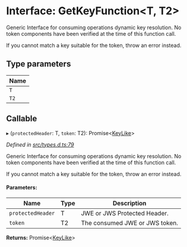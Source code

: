 # Interface: GetKeyFunction\<T, T2>

Generic Interface for consuming operations dynamic key resolution.
No token components have been verified at the time of this function call.

If you cannot match a key suitable for the token, throw an error instead.

## Type parameters

Name |
------ |
`T` |
`T2` |

## Callable

▸ (`protectedHeader`: T, `token`: T2): Promise\<[KeyLike](../types/_types_d_.keylike.md)>

*Defined in [src/types.d.ts:79](https://github.com/panva/jose/blob/v3.4.0/src/types.d.ts#L79)*

Generic Interface for consuming operations dynamic key resolution.
No token components have been verified at the time of this function call.

If you cannot match a key suitable for the token, throw an error instead.

#### Parameters:

Name | Type | Description |
------ | ------ | ------ |
`protectedHeader` | T | JWE or JWS Protected Header. |
`token` | T2 | The consumed JWE or JWS token.  |

**Returns:** Promise\<[KeyLike](../types/_types_d_.keylike.md)>
